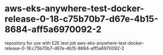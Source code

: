 # aws-eks-anywhere-test-docker-release-0-18-c75b70b7-d67e-4b15-8684-aff5a6970092-2
repository for use with E2E test job aws-eks-anywhere-test-docker-release-0-18:c75b70b7-d67e-4b15-8684-aff5a6970092-2
